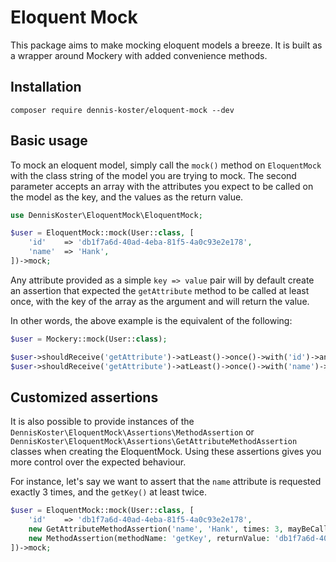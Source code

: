 # Eloquent Mock
This package aims to make mocking eloquent models a breeze. It is built as a wrapper around Mockery with added convenience methods.

## Installation
```shell
composer require dennis-koster/eloquent-mock --dev
```

## Basic usage
To mock an eloquent model, simply call the `mock()` method on `EloquentMock` with the class string of the model you are trying to mock. The second parameter accepts an array with the attributes you expect to be called on the model as the key, and the values as the return value.

```php
use DennisKoster\EloquentMock\EloquentMock;

$user = EloquentMock::mock(User::class, [
    'id'    => 'db1f7a6d-40ad-4eba-81f5-4a0c93e2e178',
    'name'  => 'Hank',
])->mock;
```

Any attribute provided as a simple `key => value` pair will by default create an assertion that expected the `getAttribute` method to be called at least once, with the key of the array as the argument and will return the value.

In other words, the above example is the equivalent of the following:

```php
$user = Mockery::mock(User::class);

$user->shouldReceive('getAttribute')->atLeast()->once()->with('id')->andReturn('db1f7a6d-40ad-4eba-81f5-4a0c93e2e178');
$user->shouldReceive('getAttribute')->atLeast()->once()->with('name')->andReturn('Hank');
```

## Customized assertions
It is also possible to provide instances of the `DennisKoster\EloquentMock\Assertions\MethodAssertion` or `DennisKoster\EloquentMock\Assertions\GetAttributeMethodAssertion` classes when creating the EloquentMock. Using these assertions gives you more control over the expected behaviour.

For instance, let's say we want to assert that the `name` attribute is requested exactly 3 times, and the `getKey()` at least twice.

```php
$user = EloquentMock::mock(User::class, [
    'id'    => 'db1f7a6d-40ad-4eba-81f5-4a0c93e2e178',
    new GetAttributeMethodAssertion('name', 'Hank', times: 3, mayBeCalledMoreTimes: false),
    new MethodAssertion(methodName: 'getKey', returnValue: 'db1f7a6d-40ad-4eba-81f5-4a0c93e2e178', times: 2, mayBeCalledMoreTimes: true),
])->mock;
```
